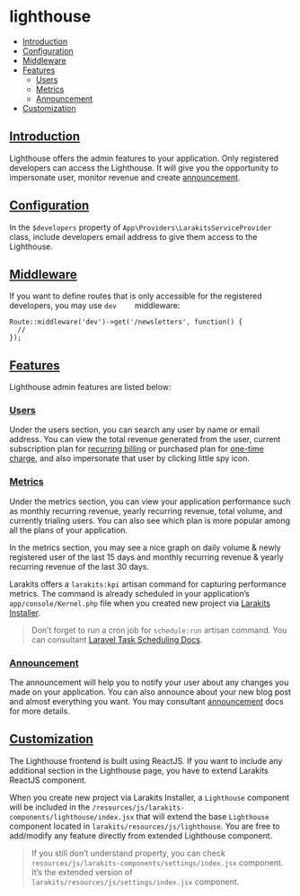 # lighthouse
* [Introduction](#introduction)
* [Configuration](#configuration)
* [Middleware](#middleware)
* [Features](#features)
	* [Users](#users)
	* [Metrics](#metrics)
	* [Announcement](#announcement)
* [Customization](#customization)

## [Introduction](#introduction)
Lighthouse offers the admin features to your application. Only registered developers can access the Lighthouse. It will give you the opportunity to impersonate user, monitor revenue and create [announcement](/docs/{version}/announcement).

## [Configuration](#configuration)
In the `$developers` property of `App\Providers\LarakitsServiceProvider` class, include developers email address to give them access to the Lighthouse.

## [Middleware](#middleware)
If you want to define routes that is only accessible for the registered developers, you may use `dev	` middleware:

```
Route::middleware('dev')->get('/newsletters', function() {
  //
});
```

## [Features](#features)
Lighthouse admin features are listed below:

### [Users](#users)
Under the users section, you can search any user by name or email address. You can view the total revenue generated from the user, current subscription plan for [recurring billing](/docs/{version}/billing#recurring-billing) or purchased plan for [one-time charge](/docs/{version}/billing#one-time-charge), and also impersonate that user by clicking little spy icon.

### [Metrics](#metrics)
Under the metrics section, you can view your application performance such as monthly recurring revenue, yearly recurring revenue, total volume, and currently trialing users. You can also see which plan is more popular among all the plans of your application.

In the metrics section, you may see a nice graph on daily volume & newly registered user of the last 15 days and monthly recurring revenue & yearly recurring revenue of the last 30 days. 

Larakits offers a `larakits:kpi` artisan command for capturing performance metrics. The command is already scheduled in your application’s `app/console/Kernel.php` file when you created new project via [Larakits Installer](/docs/{version}/installation#installer). 

> Don’t forget to run a cron job for `schedule:run` artisan command. You can consultant [Laravel Task Scheduling Docs](https://laravel.com/docs/6.0/scheduling).  

### [Announcement](#announcement)
The announcement will help you to notify your user about any changes you made on your application. You can also announce about your new blog post and almost everything you want. You may consultant [announcement](/docs/{version}/announcement) docs for more details.

## [Customization](#customization)
The Lighthouse frontend is built using ReactJS. If you want to include any additional section in the Lighthouse page, you have to extend Larakits ReactJS component. 

When you create new project via Larakits Installer, a `Lighthouse` component will be included in the `/resources/js/larakits-components/lighthouse/index.jsx` that will extend the base `Lighthouse` component located  in `larakits/resources/js/lighthouse`. You are free to add/modify any feature directly from extended Lighthouse component.

> If you still don’t understand property, you can check `resources/js/larakits-components/settings/index.jsx` component. It’s the extended version of `larakits/resources/js/settings/index.jsx` component.  